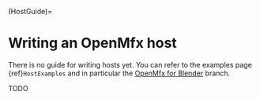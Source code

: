 (HostGuide)=

Writing an OpenMfx host
=======================

There is no guide for writing hosts yet. You can refer to the examples page {ref}`HostExamples` and in particular the [OpenMfx for Blender](https://github.com/eliemichel/OpenMeshEffectForBlender) branch.

TODO
